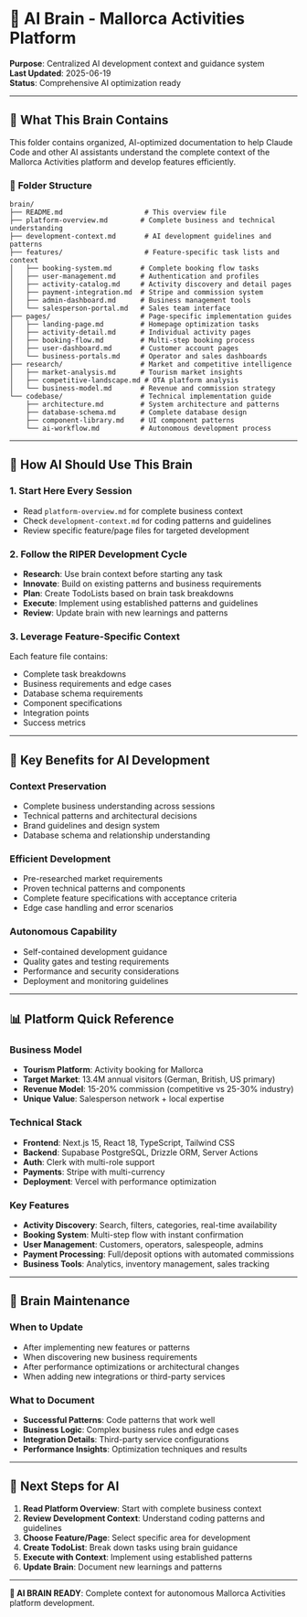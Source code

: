 # 🧠 AI Brain - Mallorca Activities Platform

**Purpose**: Centralized AI development context and guidance system  
**Last Updated**: 2025-06-19  
**Status**: Comprehensive AI optimization ready

---

## 🎯 **What This Brain Contains**

This folder contains organized, AI-optimized documentation to help Claude Code and other AI assistants understand the complete context of the Mallorca Activities platform and develop features efficiently.

### 📁 **Folder Structure**
```
brain/
├── README.md                    # This overview file
├── platform-overview.md        # Complete business and technical understanding
├── development-context.md       # AI development guidelines and patterns
├── features/                    # Feature-specific task lists and context
│   ├── booking-system.md       # Complete booking flow tasks
│   ├── user-management.md      # Authentication and profiles
│   ├── activity-catalog.md     # Activity discovery and detail pages
│   ├── payment-integration.md  # Stripe and commission system
│   ├── admin-dashboard.md      # Business management tools
│   └── salesperson-portal.md   # Sales team interface
├── pages/                      # Page-specific implementation guides
│   ├── landing-page.md         # Homepage optimization tasks
│   ├── activity-detail.md      # Individual activity pages
│   ├── booking-flow.md         # Multi-step booking process
│   ├── user-dashboard.md       # Customer account pages
│   └── business-portals.md     # Operator and sales dashboards
├── research/                   # Market and competitive intelligence
│   ├── market-analysis.md      # Tourism market insights
│   ├── competitive-landscape.md # OTA platform analysis
│   └── business-model.md       # Revenue and commission strategy
└── codebase/                   # Technical implementation guide
    ├── architecture.md         # System architecture and patterns
    ├── database-schema.md      # Complete database design
    ├── component-library.md    # UI component patterns
    └── ai-workflow.md          # Autonomous development process
```

---

## 🚀 **How AI Should Use This Brain**

### **1. Start Here Every Session**
- Read `platform-overview.md` for complete business context
- Check `development-context.md` for coding patterns and guidelines
- Review specific feature/page files for targeted development

### **2. Follow the RIPER Development Cycle**
- **Research**: Use brain context before starting any task
- **Innovate**: Build on existing patterns and business requirements  
- **Plan**: Create TodoLists based on brain task breakdowns
- **Execute**: Implement using established patterns and guidelines
- **Review**: Update brain with new learnings and patterns

### **3. Leverage Feature-Specific Context**
Each feature file contains:
- Complete task breakdowns
- Business requirements and edge cases
- Database schema requirements
- Component specifications
- Integration points
- Success metrics

---

## 🎯 **Key Benefits for AI Development**

### **Context Preservation**
- Complete business understanding across sessions
- Technical patterns and architectural decisions
- Brand guidelines and design system
- Database schema and relationship understanding

### **Efficient Development**
- Pre-researched market requirements
- Proven technical patterns and components
- Complete feature specifications with acceptance criteria
- Edge case handling and error scenarios

### **Autonomous Capability**
- Self-contained development guidance
- Quality gates and testing requirements
- Performance and security considerations
- Deployment and monitoring guidelines

---

## 📊 **Platform Quick Reference**

### **Business Model**
- **Tourism Platform**: Activity booking for Mallorca
- **Target Market**: 13.4M annual visitors (German, British, US primary)
- **Revenue Model**: 15-20% commission (competitive vs 25-30% industry)
- **Unique Value**: Salesperson network + local expertise

### **Technical Stack**
- **Frontend**: Next.js 15, React 18, TypeScript, Tailwind CSS
- **Backend**: Supabase PostgreSQL, Drizzle ORM, Server Actions
- **Auth**: Clerk with multi-role support
- **Payments**: Stripe with multi-currency
- **Deployment**: Vercel with performance optimization

### **Key Features**
- **Activity Discovery**: Search, filters, categories, real-time availability
- **Booking System**: Multi-step flow with instant confirmation
- **User Management**: Customers, operators, salespeople, admins
- **Payment Processing**: Full/deposit options with automated commissions
- **Business Tools**: Analytics, inventory management, sales tracking

---

## 🔄 **Brain Maintenance**

### **When to Update**
- After implementing new features or patterns
- When discovering new business requirements
- After performance optimizations or architectural changes
- When adding new integrations or third-party services

### **What to Document**
- **Successful Patterns**: Code patterns that work well
- **Business Logic**: Complex business rules and edge cases
- **Integration Details**: Third-party service configurations
- **Performance Insights**: Optimization techniques and results

---

## 🎪 **Next Steps for AI**

1. **Read Platform Overview**: Start with complete business context
2. **Review Development Context**: Understand coding patterns and guidelines
3. **Choose Feature/Page**: Select specific area for development
4. **Create TodoList**: Break down tasks using brain guidance
5. **Execute with Context**: Implement using established patterns
6. **Update Brain**: Document new learnings and patterns

---

**🧠 AI BRAIN READY**: Complete context for autonomous Mallorca Activities platform development.